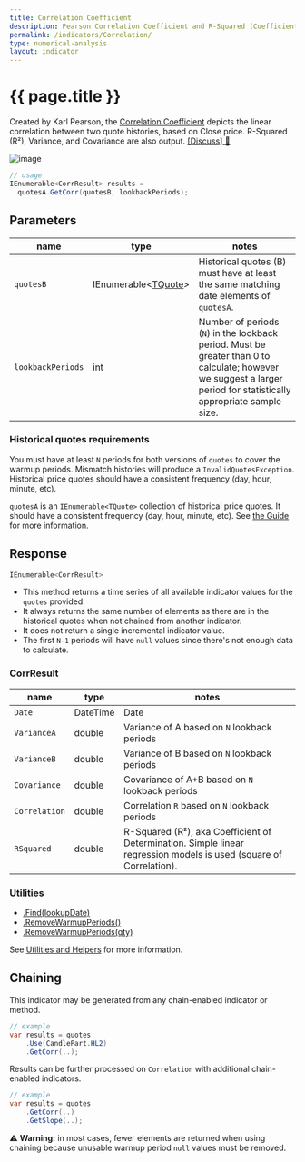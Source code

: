 ```yaml
---
title: Correlation Coefficient
description: Pearson Correlation Coefficient and R-Squared (Coefficient of Determination)
permalink: /indicators/Correlation/
type: numerical-analysis
layout: indicator
---
```


# {{ page.title }}

Created by Karl Pearson, the [Correlation Coefficient](https://en.wikipedia.org/wiki/Correlation_coefficient) depicts the linear correlation between two quote histories, based on Close price.  R-Squared (R&sup2;), Variance, and Covariance are also output.
[[Discuss] :speech_balloon:]({{site.github.repository_url}}/discussions/259 "Community discussion about this indicator")

![image]({{site.baseurl}}/assets/charts/Correlation.png)

```csharp
// usage
IEnumerable<CorrResult> results =
  quotesA.GetCorr(quotesB, lookbackPeriods);
```

## Parameters

| name | type | notes
| -- |-- |--
| `quotesB` | IEnumerable\<[TQuote]({{site.baseurl}}/guide/#historical-quotes)\> | Historical quotes (B) must have at least the same matching date elements of `quotesA`.
| `lookbackPeriods` | int | Number of periods (`N`) in the lookback period.  Must be greater than 0 to calculate; however we suggest a larger period for statistically appropriate sample size.

### Historical quotes requirements

You must have at least `N` periods for both versions of `quotes` to cover the warmup periods.  Mismatch histories will produce a `InvalidQuotesException`.  Historical price quotes should have a consistent frequency (day, hour, minute, etc).

`quotesA` is an `IEnumerable<TQuote>` collection of historical price quotes.  It should have a consistent frequency (day, hour, minute, etc).  See [the Guide]({{site.baseurl}}/guide/#historical-quotes) for more information.

## Response

```csharp
IEnumerable<CorrResult>
```

- This method returns a time series of all available indicator values for the `quotes` provided.
- It always returns the same number of elements as there are in the historical quotes when not chained from another indicator.
- It does not return a single incremental indicator value.
- The first `N-1` periods will have `null` values since there's not enough data to calculate.

### CorrResult

| name | type | notes
| -- |-- |--
| `Date` | DateTime | Date
| `VarianceA` | double | Variance of A based on `N` lookback periods
| `VarianceB` | double | Variance of B based on `N` lookback periods
| `Covariance` | double | Covariance of A+B based on `N` lookback periods
| `Correlation` | double | Correlation `R` based on `N` lookback periods
| `RSquared` | double | R-Squared (R&sup2;), aka Coefficient of Determination.  Simple linear regression models is used (square of Correlation).

### Utilities

- [.Find(lookupDate)]({{site.baseurl}}/utilities#find-indicator-result-by-date)
- [.RemoveWarmupPeriods()]({{site.baseurl}}/utilities#remove-warmup-periods)
- [.RemoveWarmupPeriods(qty)]({{site.baseurl}}/utilities#remove-warmup-periods)

See [Utilities and Helpers]({{site.baseurl}}/utilities#utilities-for-indicator-results) for more information.

## Chaining

This indicator may be generated from any chain-enabled indicator or method.

```csharp
// example
var results = quotes
    .Use(CandlePart.HL2)
    .GetCorr(..);
```

Results can be further processed on `Correlation` with additional chain-enabled indicators.

```csharp
// example
var results = quotes
    .GetCorr(..)
    .GetSlope(..);
```

:warning: **Warning:** in most cases, fewer elements are returned when using chaining because unusable warmup period `null` values must be removed.
